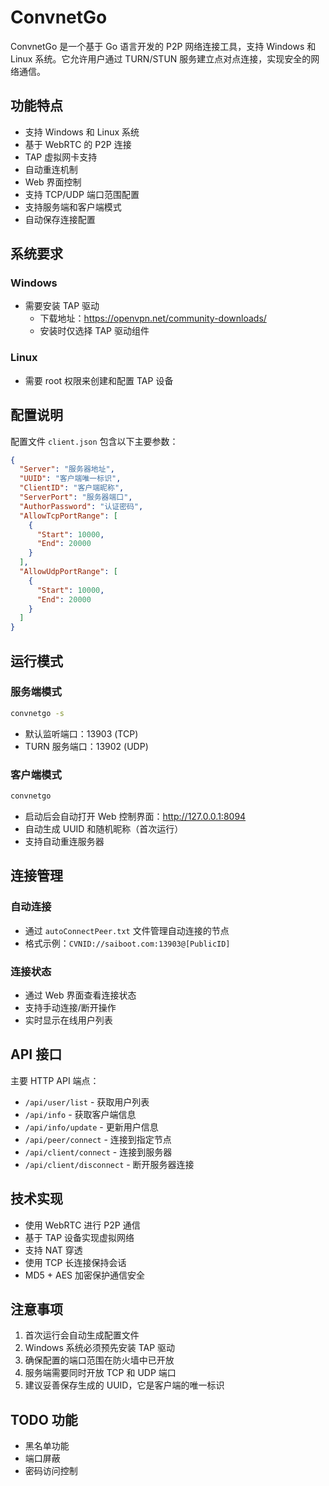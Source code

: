 # ConvnetGo

ConvnetGo 是一个基于 Go 语言开发的 P2P 网络连接工具，支持 Windows 和 Linux 系统。它允许用户通过 TURN/STUN 服务建立点对点连接，实现安全的网络通信。

## 功能特点

- 支持 Windows 和 Linux 系统
- 基于 WebRTC 的 P2P 连接
- TAP 虚拟网卡支持
- 自动重连机制
- Web 界面控制
- 支持 TCP/UDP 端口范围配置
- 支持服务端和客户端模式
- 自动保存连接配置

## 系统要求

### Windows
- 需要安装 TAP 驱动
  - 下载地址：https://openvpn.net/community-downloads/
  - 安装时仅选择 TAP 驱动组件

### Linux
- 需要 root 权限来创建和配置 TAP 设备

## 配置说明

配置文件 `client.json` 包含以下主要参数：

```json
{
  "Server": "服务器地址",
  "UUID": "客户端唯一标识",
  "ClientID": "客户端昵称",
  "ServerPort": "服务器端口",
  "AuthorPassword": "认证密码",
  "AllowTcpPortRange": [
    {
      "Start": 10000,
      "End": 20000
    }
  ],
  "AllowUdpPortRange": [
    {
      "Start": 10000,
      "End": 20000
    }
  ]
}
```

## 运行模式

### 服务端模式
```bash
convnetgo -s
```
- 默认监听端口：13903 (TCP)
- TURN 服务端口：13902 (UDP)

### 客户端模式
```bash
convnetgo
```
- 启动后会自动打开 Web 控制界面：http://127.0.0.1:8094
- 自动生成 UUID 和随机昵称（首次运行）
- 支持自动重连服务器

## 连接管理

### 自动连接
- 通过 `autoConnectPeer.txt` 文件管理自动连接的节点
- 格式示例：`CVNID://saiboot.com:13903@[PublicID]`

### 连接状态
- 通过 Web 界面查看连接状态
- 支持手动连接/断开操作
- 实时显示在线用户列表

## API 接口

主要 HTTP API 端点：
- `/api/user/list` - 获取用户列表
- `/api/info` - 获取客户端信息
- `/api/info/update` - 更新用户信息
- `/api/peer/connect` - 连接到指定节点
- `/api/client/connect` - 连接到服务器
- `/api/client/disconnect` - 断开服务器连接

## 技术实现

- 使用 WebRTC 进行 P2P 通信
- 基于 TAP 设备实现虚拟网络
- 支持 NAT 穿透
- 使用 TCP 长连接保持会话
- MD5 + AES 加密保护通信安全

## 注意事项

1. 首次运行会自动生成配置文件
2. Windows 系统必须预先安装 TAP 驱动
3. 确保配置的端口范围在防火墙中已开放
4. 服务端需要同时开放 TCP 和 UDP 端口
5. 建议妥善保存生成的 UUID，它是客户端的唯一标识

## TODO 功能

- 黑名单功能
- 端口屏蔽
- 密码访问控制